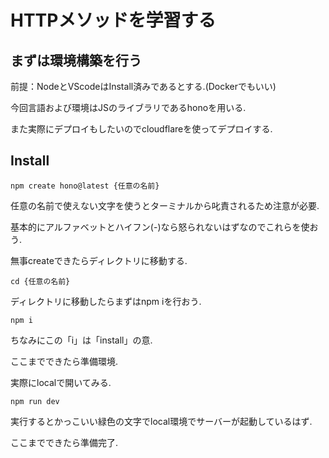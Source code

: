 # HTTPメソッドを学習する
## まずは環境構築を行う
前提：NodeとVScodeはInstall済みであるとする.(Dockerでもいい)

今回言語および環境はJSのライブラリであるhonoを用いる.

また実際にデプロイもしたいのでcloudflareを使ってデプロイする.

## Install
```
npm create hono@latest {任意の名前}
```
任意の名前で使えない文字を使うとターミナルから叱責されるため注意が必要.

基本的にアルファベットとハイフン(-)なら怒られないはずなのでこれらを使おう.

無事createできたらディレクトリに移動する.
```
cd {任意の名前}
```
ディレクトリに移動したらまずはnpm iを行おう.
```
npm i
```
ちなみにこの「i」は「install」の意.

ここまでできたら準備環境.

実際にlocalで開いてみる.

```
npm run dev
```
実行するとかっこいい緑色の文字でlocal環境でサーバーが起動しているはず.

ここまでできたら準備完了.
